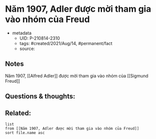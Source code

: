 # Năm 1907, Adler được mời tham gia vào nhóm của Freud

- metadata
	- UID: P-210814-2310
	- tags: #created/2021/Aug/14, #permanent/fact 
	- source: 

## Notes
Năm 1907, [[Alfred Adler]] được mời tham gia vào nhóm của [[Sigmund Freud]]

## Questions & thoughts:

## Related:
```dataview
list
from [[Năm 1907, Adler được mời tham gia vào nhóm của Freud]]
sort file.name asc
```
